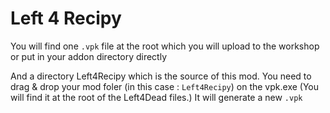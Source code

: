 # Left 4 Recipy

You will find one `.vpk` file at the root which you will upload to the workshop or put in your addon directory directly

And a directory Left4Recipy which is the source of this mod. You need to drag & drop your mod foler (in this case : `Left4Recipy`) on the vpk.exe (You will find it at the root of the Left4Dead files.) It will generate a new `.vpk`

